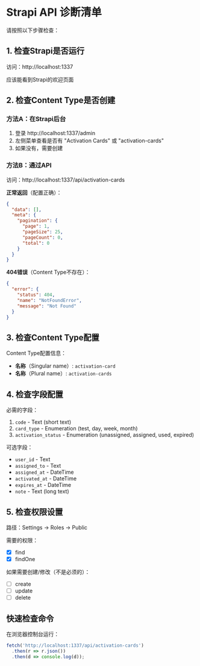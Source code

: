 # Strapi API 诊断清单

请按照以下步骤检查：

## 1. 检查Strapi是否运行
访问：http://localhost:1337

应该能看到Strapi的欢迎页面

## 2. 检查Content Type是否创建

### 方法A：在Strapi后台
1. 登录 http://localhost:1337/admin
2. 左侧菜单查看是否有 "Activation Cards" 或 "activation-cards"
3. 如果没有，需要创建

### 方法B：通过API
访问：http://localhost:1337/api/activation-cards

**正常返回**（配置正确）：
```json
{
  "data": [],
  "meta": {
    "pagination": {
      "page": 1,
      "pageSize": 25,
      "pageCount": 0,
      "total": 0
    }
  }
}
```

**404错误**（Content Type不存在）：
```json
{
  "error": {
    "status": 404,
    "name": "NotFoundError",
    "message": "Not Found"
  }
}
```

## 3. 检查Content Type配置

Content Type配置信息：
- **名称**（Singular name）: `activation-card`
- **名称**（Plural name）: `activation-cards`

## 4. 检查字段配置

必需的字段：
1. `code` - Text (short text)
2. `card_type` - Enumeration (test, day, week, month)
3. `activation_status` - Enumeration (unassigned, assigned, used, expired)

可选字段：
- `user_id` - Text
- `assigned_to` - Text
- `assigned_at` - DateTime
- `activated_at` - DateTime
- `expires_at` - DateTime
- `note` - Text (long text)

## 5. 检查权限设置

路径：Settings → Roles → Public

需要的权限：
- [x] find
- [x] findOne

如果需要创建/修改（不是必须的）：
- [ ] create
- [ ] update
- [ ] delete

## 快速检查命令

在浏览器控制台运行：
```javascript
fetch('http://localhost:1337/api/activation-cards')
  .then(r => r.json())
  .then(d => console.log(d));
```
